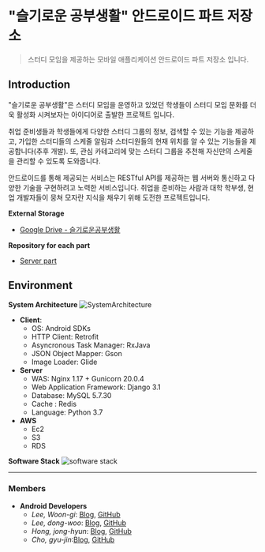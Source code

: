 # "슬기로운 공부생활" 안드로이드 파트 저장소
> 스터디 모임을 제공하는 모바일 애플리케이션 안드로이드 파트 저장소 입니다.

## Introduction

"슬기로운 공부생활"은 스터디 모임을 운영하고 있었던 학생들이 스터디 모임 문화를 더욱 활성화 시켜보자는 아이디어로 출발한 프로젝트 입니다.

취업 준비생들과 학생들에게 다양한 스터디 그룹의 정보, 검색할 수 있는 기능을 제공하고, 가입한 스터디들의 스케줄 알림과 스터디원들의 현재 위치를 알 수 있는 기능들을 제공합니다(추후 개발). 또, 관심 카테고리에 맞는 스터디 그룹을 추천해 자신만의 스케줄을 관리할 수 있도록 도와줍니다.

안드로이드를 통해 제공되는 서비스는 RESTful API를 제공하는 웹 서버와 통신하고 다양한 기술을 구현하려고 노력한 서비스입니다. 취업을 준비하는 사람과 대학 학부생, 현업 개발자들이 뭉쳐 모자란 지식을 채우기 위해 도전한 프로젝트입니다.

**External Storage**

- [Google Drive - 슬기로운공부생활](https://drive.google.com/drive/folders/1c73r8tay_c4sA5vNs_hEHLdTq4ZWuolu)

**Repository for each part**

- [Server part](https://github.com/wisestudy/wisestudy-server)

## Environment

**System Architecture**
![SystemArchitecture](/image/SystemArchitecture.png)

- **Client**:
  - OS: Android SDKs
  - HTTP Client: Retrofit
  - Asyncronous Task Manager: RxJava
  - JSON Object Mapper: Gson
  - Image Loader: Glide
- **Server**
  - WAS: Nginx 1.17 + Gunicorn 20.0.4
  - Web Application Framework: Django 3.1
  - Database: MySQL 5.7.30
  - Cache : Redis
  - Language: Python 3.7
- **AWS**
  - Ec2
  - S3
  - RDS

**Software Stack**
![software stack](/image/software_stack.png)

---

### Members

- **Android Developers**
  - *Lee, Woon-gi*: [Blog](https://mynamewoon.tistory.com/manage/posts), [GitHub](https://github.com/leewoongi)
  - *Lee, dong-woo*: [Blog](https://edw216.github.io/), [GitHub](https://github.com/edw216)
  - *Hong, jong-hyun*: [Blog](https://comcompu.tistory.com/), [GitHub](https://github.com/jonghyunH)
  - *Cho, gyu-jin*:[Blog](https://chogyujin-study.tistory.com/), [GitHub](https://github.com/GyuJin-Cho)
